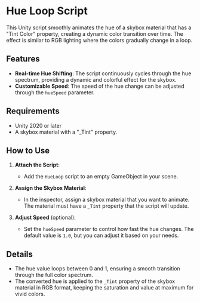 # Hue Loop Script

This Unity script smoothly animates the hue of a skybox material that has a "Tint Color" property, creating a dynamic color transition over time. The effect is similar to RGB lighting where the colors gradually change in a loop.

## Features

- **Real-time Hue Shifting**: The script continuously cycles through the hue spectrum, providing a dynamic and colorful effect for the skybox.
- **Customizable Speed**: The speed of the hue change can be adjusted through the `hueSpeed` parameter.

## Requirements

- Unity 2020 or later
- A skybox material with a "_Tint" property.

## How to Use

1. **Attach the Script**:
   - Add the `HueLoop` script to an empty GameObject in your scene.

2. **Assign the Skybox Material**:
   - In the inspector, assign a skybox material that you want to animate. The material must have a `_Tint` property that the script will update.

3. **Adjust Speed** (optional):
   - Set the `hueSpeed` parameter to control how fast the hue changes. The default value is `1.0`, but you can adjust it based on your needs.

## Details

- The hue value loops between 0 and 1, ensuring a smooth transition through the full color spectrum.
- The converted hue is applied to the `_Tint` property of the skybox material in RGB format, keeping the saturation and value at maximum for vivid colors.
